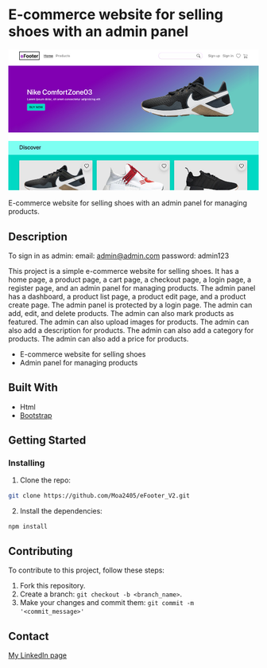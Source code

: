 # E-commerce website for selling shoes with an admin panel

![image](/public/eFooter.jpg)

E-commerce website for selling shoes with an admin panel for managing products.

## Description

To sign in as admin:
email: admin@admin.com
password: admin123

This project is a simple e-commerce website for selling shoes. It has a home page, a product page, a cart page, a checkout page, a login page, a register page, and an admin panel for managing products. The admin panel has a dashboard, a product list page, a product edit page, and a product create page. The admin panel is protected by a login page. The admin can add, edit, and delete products. The admin can also mark products as featured. The admin can also upload images for products. The admin can also add a description for products. The admin can also add a category for products. The admin can also add a price for products. 

- E-commerce website for selling shoes
- Admin panel for managing products

## Built With

- Html
- [Bootstrap](https://getbootstrap.com)

## Getting Started

### Installing

1. Clone the repo:

```bash
git clone https://github.com/Moa2405/eFooter_V2.git
```

2. Install the dependencies:

```
npm install
```

## Contributing

To contribute to this project, follow these steps:

1. Fork this repository.
2. Create a branch: `git checkout -b <branch_name>`.
3. Make your changes and commit them: `git commit -m '<commit_message>'`

## Contact

[My LinkedIn page](https://www.linkedin.com/in/mohamed-mokadem-9a9290242/)